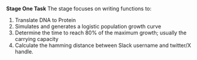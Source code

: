 **Stage One Task**
The stage focuses on writing functions to:

1. Translate DNA to Protein
2. Simulates and generates a logistic population growth curve
3. Determine the time to reach 80% of the maximum growth; usually the carrying capacity
4. Calculate the hamming distance between Slack username and twitter/X handle.


